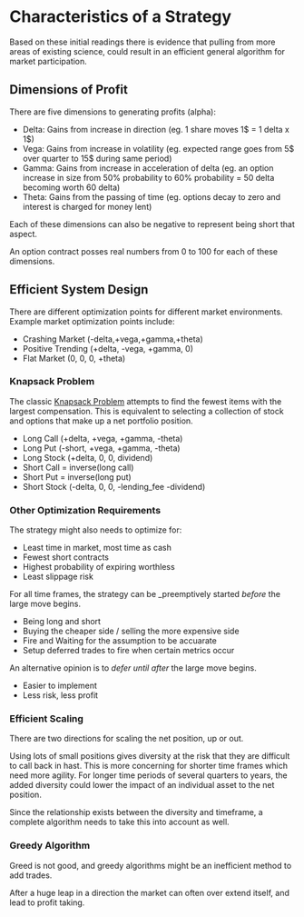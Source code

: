 # Characteristics of a Strategy

Based on these initial readings there is evidence that pulling from more areas of existing science, could result in an efficient general algorithm for market participation.

## Dimensions of Profit

There are five dimensions to generating profits (alpha):

- Delta: Gains from increase in direction (eg. 1 share moves 1$ = 1 delta x 1$)
- Vega: Gains from increase in volatility (eg. expected range goes from 5$ over quarter to 15$ during same period)
- Gamma: Gains from increase in acceleration of delta (eg. an option increase in size from 50% probability to 60% probability = 50 delta becoming worth 60 delta)
- Theta: Gains from the passing of time (eg. options decay to zero and interest is charged for money lent)

Each of these dimensions can also be negative to represent being short that aspect.

An option contract posses real numbers from 0 to 100 for each of these dimensions.

## Efficient System Design

There are different optimization points for different market environments. Example market optimization points include:

- Crashing Market   (-delta,+vega,+gamma,+theta)
- Positive Trending (+delta, -vega, +gamma, 0)
- Flat Market       (0, 0, 0, +theta)

### Knapsack Problem

The classic [Knapsack Problem](https://en.wikipedia.org/wiki/Knapsack_problem) attempts to find the fewest items with the largest compensation. This is equivalent to selecting a collection of stock and options that make up a net portfolio position.

- Long Call    (+delta, +vega, +gamma, -theta)
- Long Put     (-short, +vega, +gamma, -theta)
- Long Stock   (+delta, 0, 0, dividend)
- Short Call = inverse(long call)
- Short Put  = inverse(long put)
- Short Stock  (-delta, 0, 0, -lending_fee -dividend)

### Other Optimization Requirements

The strategy might also needs to optimize for:

- Least time in market, most time as cash
- Fewest short contracts
- Highest probability of expiring worthless
- Least slippage risk

For all time frames, the strategy can be _preemptively started _before_ the large move begins.

- Being long and short
- Buying the cheaper side / selling the more expensive side
- Fire and Waiting for the assumption to be accuarate
- Setup deferred trades to fire when certain metrics occur

An alternative opinion is to _defer until after_ the large move begins.

- Easier to implement
- Less risk, less profit

### Efficient Scaling

There are two directions for scaling the net position, up or out.

Using lots of small positions gives diversity at the risk that they are difficult to call back in hast. This is more concerning for shorter time frames which need more agility. For longer time periods of several quarters to years, the added diversity could lower the impact of an individual asset to the net position.

Since the relationship exists between the diversity and timeframe, a complete algorithm needs to take this into account as well.

### Greedy Algorithm

Greed is not good, and greedy algorithms might be an inefficient method to add trades.

After a huge leap in a direction the market can often over extend itself, and lead to profit taking.
